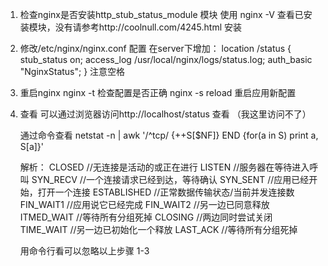 1. 检查nginx是否安装http_stub_status_module 模块
    使用 nginx -V 查看已安装模块，没有请参考http://coolnull.com/4245.html 安装
2. 修改/etc/nginx/nginx.conf 配置
    在server下增加：
    location /status  {
          stub_status on;
          access_log /usr/local/nginx/logs/status.log;
          auth_basic "NginxStatus";
        }
    注意空格
3. 重启nginx 
    nginx -t 检查配置是否正确
    nginx -s reload 重启应用新配置
4. 查看
    可以通过浏览器访问http://localhost/status  查看 （我这里访问不了）

    通过命令查看
    netstat -n | awk '/^tcp/ {++S[$NF]} END {for(a in S) print a, S[a]}'

    解析：
        CLOSED  //无连接是活动的或正在进行
        LISTEN  //服务器在等待进入呼叫
        SYN_RECV  //一个连接请求已经到达，等待确认
        SYN_SENT  //应用已经开始，打开一个连接
        ESTABLISHED  //正常数据传输状态/当前并发连接数
        FIN_WAIT1  //应用说它已经完成
        FIN_WAIT2  //另一边已同意释放
        ITMED_WAIT  //等待所有分组死掉
        CLOSING  //两边同时尝试关闭
        TIME_WAIT  //另一边已初始化一个释放
        LAST_ACK  //等待所有分组死掉

    用命令行看可以忽略以上步骤 1-3